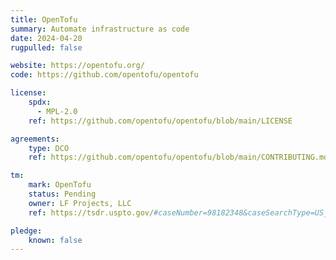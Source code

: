```yaml
---
title: OpenTofu
summary: Automate infrastructure as code
date: 2024-04-20
rugpulled: false

website: https://opentofu.org/
code: https://github.com/opentofu/opentofu

license:
    spdx:
      - MPL-2.0
    ref: https://github.com/opentofu/opentofu/blob/main/LICENSE

agreements:
    type: DCO
    ref: https://github.com/opentofu/opentofu/blob/main/CONTRIBUTING.md

tm:
    mark: OpenTofu
    status: Pending
    owner: LF Projects, LLC
    ref: https://tsdr.uspto.gov/#caseNumber=98182348&caseSearchType=US_APPLICATION&caseType=DEFAULT&searchType=statusSearch

pledge:
    known: false
---
```

